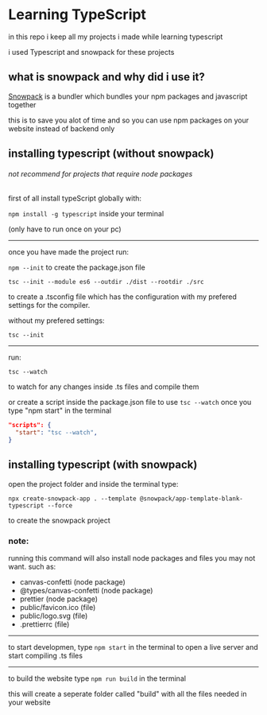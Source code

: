 # Learning TypeScript

in this repo i keep all my projects i made while learning typescript

i used Typescript and snowpack for these projects

## what is snowpack and why did i use it?

[Snowpack](https://www.snowpack.dev/) is a bundler which bundles your npm packages and javascript together

this is to save you alot of time and so you can use npm packages on your website instead of backend only

## installing typescript (without snowpack)
###### not recommend for projects that require node packages

first of all install typeScript globally with:

`npm install -g typescript` inside your terminal

(only have to run once on your pc)

---


once you have made the project run: 

`npm --init` to create the package.json file

`tsc --init --module es6 --outdir ./dist --rootdir ./src` 

to create a .tsconfig file which has the configuration with my prefered settings for the compiler.

without my prefered settings:

`tsc --init`

---

run:

`tsc --watch`

to watch for any changes inside .ts files and compile them

or create a script inside the package.json file to use `tsc --watch` once you type "npm start" in the terminal

```json
"scripts": {
  "start": "tsc --watch",
}
```

## installing typescript (with snowpack)

open the project folder and inside the terminal type:

`npx create-snowpack-app . --template @snowpack/app-template-blank-typescript --force`

to create the snowpack project

### note: 

running this command will also install node packages and files you may not want. such as:

- canvas-confetti (node package)
- @types/canvas-confetti (node package)
- prettier (node package)
- public/favicon.ico (file)
- public/logo.svg (file)
- .prettierrc (file)

---

to start developmen, type `npm start` in the terminal to open a live server and start compiling .ts files

---

to build the website type `npm run build` in the terminal

this will create a seperate folder called "build" with all the files needed in your website

